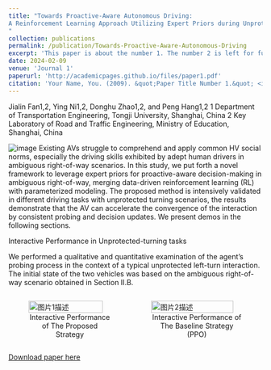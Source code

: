 ```yaml
---
title: "Towards Proactive-Aware Autonomous Driving:
A Reinforcement Learning Approach Utilizing Expert Priors during Unprotected Turns
"
collection: publications
permalink: /publication/Towards-Proactive-Aware-Autonomous-Driving
excerpt: 'This paper is about the number 1. The number 2 is left for future work.'
date: 2024-02-09
venue: 'Journal 1'
paperurl: 'http://academicpages.github.io/files/paper1.pdf'
citation: 'Your Name, You. (2009). &quot;Paper Title Number 1.&quot; <i>Journal 1</i>. 1(1).'
---
```

Jialin Fan1,2, Ying Ni1,2, Donghu Zhao1,2, and Peng Hang1,2
1 Department of Transportation Engineering, Tongji University, Shanghai, China
2 Key Laboratory of Road and Traffic Engineering, Ministry of Education, Shanghai, China

![image](https://github.com/fantastic8124/fantastic8124.github.io/assets/63543931/6c3eb436-11e2-4ad9-921e-1abd945bd316)
Existing AVs struggle to comprehend and apply common HV social norms, especially the driving skills exhibited by adept human drivers in ambiguous right-of-way scenarios. In this study, we put forth a novel framework to leverage expert priors for proactive-aware decision-making in ambiguous right-of-way, merging data-driven reinforcement learning (RL) with parameterized modeling. The proposed method is intensively validated in different driving tasks with unprotected turning scenarios, the results demonstrate that the AV can accelerate the convergence of the interaction by consistent probing and decision updates. We present demos in the following sections.

Interactive Performance in Unprotected-turning tasks
    
We performed a qualitative and quantitative examination of the agent’s probing process in the context of a typical unprotected left-turn interaction. The initial state of the two vehicles was based on the ambiguous right-of-way scenario obtained in Section II.B.
<div style="display: flex; justify-content: space-around; align-items: flex-start;">
  <figure>
    <img src="https://github.com/fantastic8124/fantastic8124.github.io/assets/63543931/a9fac432-eac1-4ed1-8b91-2fccc6ec6b8c" alt="图片1描述" style="width: 95%;" />
    <figcaption style="text-align: center;">Interactive Performance of The Proposed Strategy</figcaption>
  </figure>
  <figure>
    <img src="https://github.com/fantastic8124/fantastic8124.github.io/assets/63543931/a9fac432-eac1-4ed1-8b91-2fccc6ec6b8c" alt="图片2描述" style="width: 95%;" />
    <figcaption style="text-align: center;">Interactive Performance of The Baseline Strategy (PPO)</figcaption>
  </figure>
</div>
<!-- <div>
  <img src="https://github.com/fantastic8124/fantastic8124.github.io/assets/63543931/a9fac432-eac1-4ed1-8b91-2fccc6ec6b8c" alt="图片1描述" style="width: 48%; margin-right: 2%;" />
  <img src="https://github.com/fantastic8124/fantastic8124.github.io/assets/63543931/a9fac432-eac1-4ed1-8b91-2fccc6ec6b8c" alt="图片2描述" style="width: 48%;" />
</div> -->

[Download paper here](http://academicpages.github.io/files/paper1.pdf)
